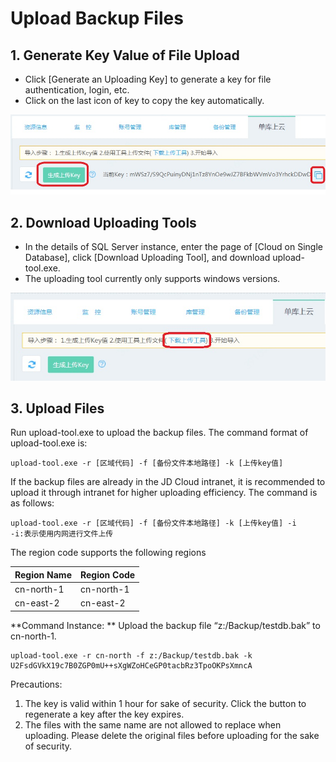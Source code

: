# Upload Backup Files
## 1. Generate Key Value of File Upload
- Click [Generate an Uploading Key] to generate a key for file authentication, login, etc.
- Click on the last icon of key to copy the key automatically.

![Upload Backup 1](../../../image/RDS/Upload-Backup-1.png)

## 2. Download Uploading Tools
- In the details of SQL Server instance, enter the page of [Cloud on Single Database], click [Download Uploading Tool], and download upload-tool.exe.
- The uploading tool currently only supports windows versions.

![Upload Backup 2](../../../image/RDS/Upload-Backup-2.png)

## 3. Upload Files
Run upload-tool.exe to upload the backup files. The command format of upload-tool.exe is:
```
upload-tool.exe -r [区域代码] -f [备份文件本地路径] -k [上传key值]
```
If the backup files are already in the JD Cloud intranet, it is recommended to upload it through intranet for higher uploading efficiency. The command is as follows:
```
upload-tool.exe -r [区域代码] -f [备份文件本地路径] -k [上传key值] -i
-i:表示使用内网进行文件上传
```

The region code supports the following regions

|Region Name|Region Code|
|-|-|
|cn-north-1|cn-north-1|
|cn-east-2|cn-east-2|

**Command Instance: ** Upload the backup file “z:/Backup/testdb.bak” to cn-north-1.
```
upload-tool.exe -r cn-north -f z:/Backup/testdb.bak -k   U2FsdGVkX19c7B0ZGP0mU++sXgWZoHCeGP0tacbRz3TpoOKPsXmncA
```
Precautions:
1. The key is valid within 1 hour for sake of security. Click the button to regenerate a key after the key expires.
2. The files with the same name are not allowed to replace when uploading. Please delete the original files before uploading for the sake of security.
